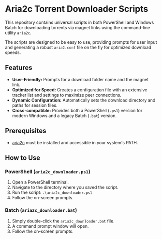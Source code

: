 # Aria2c Torrent Downloader Scripts

This repository contains universal scripts in both PowerShell and Windows Batch for downloading torrents via magnet links using the command-line utility `aria2c`.

The scripts are designed to be easy to use, providing prompts for user input and generating a robust `aria2.conf` file on the fly for optimized download speeds.

## Features

- **User-Friendly:** Prompts for a download folder name and the magnet link.
- **Optimized for Speed:** Creates a configuration file with an extensive tracker list and settings to maximize peer connections.
- **Dynamic Configuration:** Automatically sets the download directory and paths for session files.
- **Cross-compatible:** Provides both a PowerShell (`.ps1`) version for modern Windows and a legacy Batch (`.bat`) version.

## Prerequisites

- [aria2c](https://aria2.github.io/) must be installed and accessible in your system's PATH.

## How to Use

### PowerShell (`aria2c_downloader.ps1`)

1.  Open a PowerShell terminal.
2.  Navigate to the directory where you saved the script.
3.  Run the script: `.\aria2c_downloader.ps1`
4.  Follow the on-screen prompts.

### Batch (`aria2c_downloader.bat`)

1.  Simply double-click the `aria2c_downloader.bat` file.
2.  A command prompt window will open.
3.  Follow the on-screen prompts.
